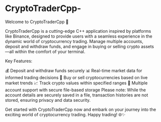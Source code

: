 # CryptoTraderCpp-

Welcome to CryptoTraderCpp 🚀

CryptoTraderCpp is a cutting-edge C++ application inspired by platforms like Binance, designed to provide users with a seamless experience in the dynamic world of cryptocurrency trading. Manage multiple accounts, deposit and withdraw funds, and engage in buying or selling crypto assets—all within the comfort of your terminal.

Key Features:

💰 Deposit and withdraw funds securely
📊 Real-time market data for informed trading decisions
🔄 Buy or sell cryptocurrencies based on live market trends
📈 Track crypto values within specified ranges
📁 Multiple account support with secure file-based storage
Please note: While the account details are securely saved in a file, transaction histories are not stored, ensuring privacy and data security.

Get started with CryptoTraderCpp now and embark on your journey into the exciting world of cryptocurrency trading. Happy trading! 🌐✨
